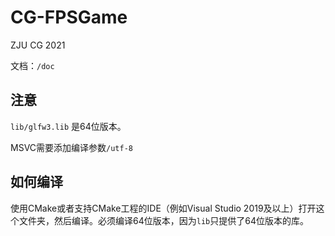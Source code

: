 ﻿# CG-FPSGame
ZJU CG 2021

文档：`/doc`

## 注意

`lib/glfw3.lib` 是64位版本。

MSVC需要添加编译参数`/utf-8`

## 如何编译

使用CMake或者支持CMake工程的IDE（例如Visual Studio 2019及以上）打开这个文件夹，然后编译。必须编译64位版本，因为`lib`只提供了64位版本的库。